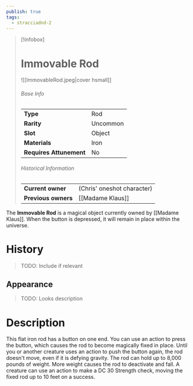 ```yaml
---
publish: true
tags:
  - stracciadnd-2
---
```

> [!infobox]  
> # Immovable Rod
> ![[ImmovableRod.jpeg|cover hsmall]]
> ###### Base Info
> | | |
> |---|---|
> | **Type** | Rod |
> | **Rarity** | Uncommon |
> | **Slot** | Object |
> | **Materials** | Iron |
> | **Requires Attunement** | No |
> ###### Historical Information
> | | |
> |---|---|
> | **Current owner** | (Chris' oneshot character) |
> | **Previous owners** | [[Madame Klaus]] |

The **Immovable Rod** is a magical object currently owned by [[Madame Klaus]]. When the button is depressed, it will remain in place within the universe.
# History
> TODO: Include if relevant
## Appearance
> TODO: Looks description
# Description
This flat iron rod has a button on one end. You can use an action to press the button, which causes the rod to become magically fixed in place. Until you or another creature uses an action to push the button again, the rod doesn't move, even if it is defying gravity. The rod can hold up to 8,000 pounds of weight. More weight causes the rod to deactivate and fall. A creature can use an action to make a DC 30 Strength check, moving the fixed rod up to 10 feet on a success.